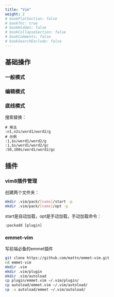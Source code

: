 ```yaml
---
title: "Vim"
weight: 2
# bookFlatSection: false
# bookToc: true
# bookHidden: false
# bookCollapseSection: false
# bookComments: false
# bookSearchExclude: false
---
```


## 基础操作

### 一般模式
### 编辑模式
### 底线模式

搜索替换：
```vim
# 用法
:n1,n2s/word1/word2/g
# 示例
:1,$s/word1/word2/g
:1,$s/word1/word2/gc
:50,100s/word1/word2/gc
```

## 插件

### vim8插件管理

创建两个文件夹：
```bash
mkdir .vim/pack/[name]/start -p
mkdir .vim/pack/[name]/opt -p
```

start是自动加载，opt是手动加载，手动加载命令：
```vim
:packadd [plugin]
```

### emmet-vim

写前端必备的emmet插件

```bash
git clone https://github.com/mattn/emmet-vim.git
cd emmet-vim
mkdir .vim
mkdir .vim/plugin
mkdir .vim/autoload
cp plugin/emmet.vim ~/.vim/plugin/
cp autoload/emmet.vim ~/.vim/autoload/
cp -a autoload/emmet ~/.vim/autoload/
```

